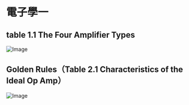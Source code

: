 # 電子學一

## table 1.1 The Four Amplifier Types
![Image](https://i.imgur.com/HhMT56E.png)

## Golden Rules（Table 2.1 Characteristics of the Ideal Op Amp）
![Image](https://i.imgur.com/H62ZRUj.png)